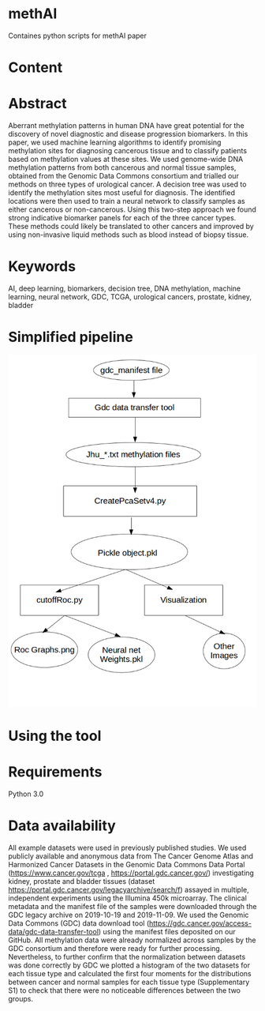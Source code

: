 # methAI
Containes python scripts for methAI paper

# Content


# Abstract

Aberrant methylation patterns in human DNA have great potential for the discovery of novel diagnostic and disease progression biomarkers. In this paper, we used machine learning algorithms to identify promising methylation sites for diagnosing cancerous tissue and to classify patients based on methylation values at these sites.
We used genome-wide DNA methylation patterns from both cancerous and normal tissue samples, obtained from the Genomic Data Commons consortium and trialled our methods on three types of urological cancer. A decision tree was used to identify the methylation sites most useful for diagnosis.
	The identified locations were then used to train a neural network to classify samples as either cancerous or non-cancerous. Using this two-step approach we found strong indicative biomarker panels for each of the three cancer types.
These methods could likely be translated to other cancers and improved by using non-invasive liquid methods such as blood instead of biopsy tissue.

# Keywords
AI, deep learning, biomarkers, decision tree, DNA methylation, machine learning, neural network, GDC, TCGA, urological cancers, prostate, kidney, bladder


# Simplified pipeline
![alt text](https://github.com/bazyliszek/methAI/blob/main/img/basic%20pipeline.png)

# Using the tool

# Requirements

Python 3.0

# Data availability
All example datasets were used in previously published studies. We used publicly available and anonymous data from The Cancer Genome Atlas and Harmonized Cancer Datasets in the Genomic Data Commons Data Portal (https://www.cancer.gov/tcga , https://portal.gdc.cancer.gov/) investigating kidney, prostate and bladder tissues (dataset https://portal.gdc.cancer.gov/legacyarchive/search/f) assayed in multiple, independent experiments using the Illumina 450k microarray. The clinical metadata and the manifest file of the samples were downloaded through the GDC legacy archive on 2019-10-19 and 2019-11-09.  We used the Genomic Data Commons (GDC) data download tool (https://gdc.cancer.gov/access-data/gdc-data-transfer-tool) using the manifest files deposited on our GitHub.
All methylation data were already normalized across samples by the GDC consortium and therefore were ready for further processing. Nevertheless, to further confirm that the normalization between datasets was done correctly by GDC we plotted a histogram of the two datasets for each tissue type and calculated the first four moments for the distributions between cancer and normal samples for each tissue type (Supplementary S1) to check that there were no noticeable differences between the two groups. 
